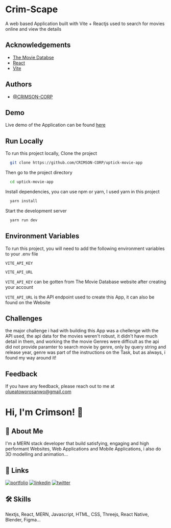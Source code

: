 # Crim-Scape

A web based Application built with Vite + Reactjs used to search for movies online and view the details

## Acknowledgements

- [The Movie Databse](https://developers.themoviedb.org/3)
- [React](https://reactjs.org/)
- [Vite](https://vitejs.dev/)

## Authors

- [@CRIMSON-CORP](https://github.com/CRIMSON-CORP)

## Demo

Live demo of the Application can be found [here](https://crim-scape.netlify.app)

## Run Locally

To run this project locally, Clone the project

```bash
  git clone https://github.com/CRIMSON-CORP/uptick-movie-app
```

Then go to the project directory

```bash
  cd uptick-movie-app
```

Install dependencies, you can use npm or yarn, I used yarn in this project

```bash
  yarn install
```

Start the development server

```bash
  yarn run dev
```

## Environment Variables

To run this project, you will need to add the following environment variables to your .env file

`VITE_API_KEY`

`VITE_API_URL`

`VITE_API_KEY` can be gotten from The Movie Database website after creating your account

`VITE_API_URL` is the API endpoint used to create this App, it can also be found on the Website

## Challenges

the major challenge i had with building this App was a chellenge with the API used, the api data for the movies weren't robust, it didn't have much detail in them, and working the the movie Genres were difficult as the api did not provide paramter to search movie by genre, only by query string and release year, genre was part of the instructions on the Task, but as always, i found my way around it!

## Feedback

If you have any feedback, please reach out to me at olueatoworosanwo@gmail.com

# Hi, I'm Crimson! 👋

## 🚀 About Me

I'm a MERN stack developer that build satisfying, engaging and high performant Websites, Web Applications and Mobile Applications, i also do 3D modelling and animation...

## 🔗 Links

[![portfolio](https://img.shields.io/badge/my_portfolio-000?style=for-the-badge&logo=ko-fi&logoColor=white)](https://crim-son.space/)
[![linkedin](https://img.shields.io/badge/linkedin-0A66C2?style=for-the-badge&logo=linkedin&logoColor=white)](https://www.linkedin.com/in/oluwatowo-rosanwo-crimson)
[![twitter](https://img.shields.io/badge/twitter-1DA1F2?style=for-the-badge&logo=twitter&logoColor=white)](https://www.twitter.com/CRIMSON24647878)

## 🛠 Skills

Nextjs, React, MERN, Javascript, HTML, CSS, Threejs, React Native, Blender, Figma...
